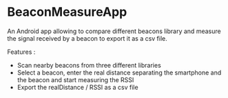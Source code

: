 # BeaconMeasureApp
An Android app allowing to compare different beacons library and measure the signal received by a beacon to export it as a csv file.

Features : 

- Scan nearby beacons from three different libraries
- Select a beacon, enter the real distance separating the smartphone and the beacon and start measuring the RSSI
- Export the realDistance / RSSI as a csv file
